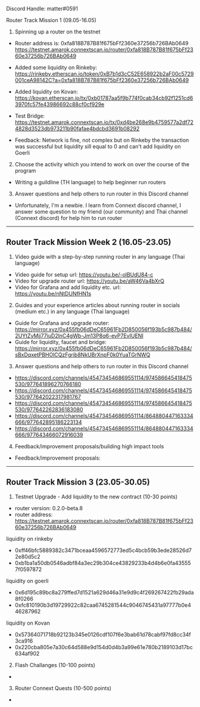 Discord Handle: matter#0591


Router Track Mission 1 (09.05-16.05)

1. Spinning up a router on the testnet

- Router address is: 0xfa818B787B81f675bFf2360e37256b726BAb0649
https://testnet.amarok.connextscan.io/router/0xfa818B787B81f675bFf2360e37256b726BAb0649

- Added some liquidity on Rinkeby: https://rinkeby.etherscan.io/token/0xB7b1d3cC52E658922b2aF00c5729001ceA98142C?a=0xfa818B787B81f675bFf2360e37256b726BAb0649

- Added liquidity on Kovan: https://kovan.etherscan.io/tx/0xb01787aa5f9b774f0cab34cb92f1251cd63970fc57fe43986692c88cf0cf929e

- Test Bridge: https://testnet.amarok.connextscan.io/tx/0xd4be268e9b4759577a2df724828d3523db973211b90fafae4bdcbd3691b08292

- Feedback: Network is fine, not complex but on Rinkeby the transaction was successful but liquidity sill equal to 0 and can't add liquidity on Goerli 


2. Choose the activity which you intend to work on over the course of the program
- Writing a guildline (TH language) to help beginner run routers


3. Answer questions and help others to run router in this Discord channel 
- Unfortunately, I'm a newbie. I learn from Connext discord channel, I answer some question to my friend (our community) and Thai channel (Connext discord) for help him to run router 

---

## Router Track Mission Week 2 (16.05-23.05)

1) Video guide with a step-by-step running router in any language
(Thai language)
- Video guide for setup url: https://youtu.be/-olBUdU84-c
- Video for upgrade router url: https://youtu.be/aW46Va4bXrQ
- Video for Grafana and add liquidity etc. url: https://youtu.be/nNtDUNfHN1s

2) Guides and your experience articles about running router in socials (medium etc.) in any language
(Thai language)
- Guide for Grafana and upgrade router: https://mirror.xyz/0x455fb06dDeC65961Fb2D850056f193b5c987b484/2UYtZyMjj77iuD2lnC4gWb-Jm13P8q6-evP7EvIUENI
- Guide for liquidity, faucet and bridge: https://mirror.xyz/0x455fb06dDeC65961Fb2D850056f193b5c987b484/sBxDqxetPBHOlCQzFgrib8NkUBrXnpF0k0YuaTGrNWQ


3) Answer questions and help others to run router in this Discord channel
- https://discord.com/channels/454734546869551114/974586645418475530/977641896270766180
- https://discord.com/channels/454734546869551114/974586645418475530/977642022317981767
- https://discord.com/channels/454734546869551114/974586645418475530/977642262836183080
- https://discord.com/channels/454734546869551114/864880447163334666/977642895186223134
- https://discord.com/channels/454734546869551114/864880447163334666/977643466072916039


4) Feedback/improvement proposals/building high impact tools
- Feedback/improvement proposals: 


---

## Router Track Mission 3 (23.05-30.05)

1) Testnet Upgrade - Add liquidity to the new contract (10-30 points)
- router version: 0.2.0-beta.8 
- router address: https://testnet.amarok.connextscan.io/router/0xfa818B787B81f675bFf2360e37256b726BAb0649

liquidity on rinkeby
- 0xff46bfc5889382c3471bceaa4596572773ed5c4bcb59b3ede28526d72e80d5c2
- 0xb1ba1a50db0546adbf84a3ec29b304ce43829233b4d4b6e0fa435557f0597872

liquidity on goerli
- 0x6d195c89bc8a279ffed7d1521a629d46a31e9d9c4f269267422fb29ada8f0266
- 0xfc810190b3d19729922c82caa6745281544c9046745431a97777b0e446287962

liquidity on Kovan
- 0x57364071718b92123b345e0126cdf107f6e3bab61d78cabf97fd8cc34f3ca916
- 0x220cba805e7a30c64d588e9d154d0d4b3a99e61e780b2189103d17bc634af902

2) Flash Challanges (10-100 points)
- 

3) Router Connext Quests (10-500 points)
-
